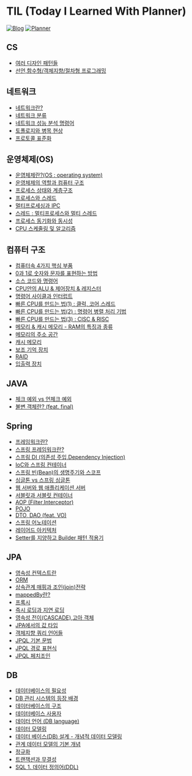 # TIL (Today I Learned With Planner) 

[![Blog](https://img.shields.io/badge/Blog-Be_Water,_My_Friend-blue.svg)](https://hongseob.tistory.com)
[![Planner](https://img.shields.io/badge/Planner-Notion_TIL_Planner-yellow.svg)](https://quiver-myrtle-07f.notion.site/d5d8c03e5933481bb478e771558a2859?v=c5a4293726df4b8ab1b2d3e2db256df1)

## CS
- [여러 디자인 패턴들](https://github.com/hongxeob/TIL/blob/main/CS/%EB%94%94%EC%9E%90%EC%9D%B8%20%ED%8C%A8%ED%84%B4.md)
- [선언,함수형/객체지향/절차형 프로그래밍](https://github.com/hongxeob/TIL/blob/main/CS/%ED%94%84%EB%A1%9C%EA%B7%B8%EB%9E%98%EB%B0%8D%20%ED%8C%A8%EB%9F%AC%EB%8B%A4%EC%9E%84.md)

## 네트워크
- [네트워크란?](https://github.com/hongxeob/TIL/blob/main/Network/%EB%84%A4%ED%8A%B8%EC%9B%8C%ED%81%AC%EB%9E%80%3F%20(%EC%B2%98%EB%A6%AC%EB%9F%89%2C%EC%A7%80%EC%97%B0%EC%8B%9C%EA%B0%84).md)
- [네트워크 분류](https://github.com/hongxeob/TIL/blob/main/Network/%EB%84%A4%ED%8A%B8%EC%9B%8C%ED%81%AC%20%EB%B6%84%EB%A5%98.md)
- [네트워크 성능 분석 명령어](https://github.com/hongxeob/TIL/blob/main/Network/%EB%84%A4%ED%8A%B8%EC%9B%8C%ED%81%AC%20%EC%84%B1%EB%8A%A5%20%EB%B6%84%EC%84%9D%20%EB%AA%85%EB%A0%B9%EC%96%B4.md)
- [토폴로지와 병목 현상](https://github.com/hongxeob/TIL/blob/main/Network/%EB%84%A4%ED%8A%B8%EC%9B%8C%ED%81%AC%20%ED%86%A0%ED%8F%B4%EB%A1%9C%EC%A7%80%EC%99%80%20%EB%B3%91%EB%AA%A9%20%ED%98%84%EC%83%81.md)
- [프로토콜 표준화](https://github.com/hongxeob/TIL/blob/main/Network/%EB%84%A4%ED%8A%B8%EC%9B%8C%ED%81%AC%20%ED%94%84%EB%A1%9C%ED%86%A0%EC%BD%9C%20%ED%91%9C%EC%A4%80%ED%99%94.md)

## 운영체제(OS)
- [운영체제란?(OS : operating system)](https://github.com/hongxeob/TIL/blob/main/OS/%EC%9A%B4%EC%98%81%EC%B2%B4%EC%A0%9C%EB%9E%80%3F(OS%20:%20operating%20system).md)
- [운영체제의 역할과 컴퓨터 구조](https://github.com/hongxeob/TIL/blob/main/OS/%EC%9A%B4%EC%98%81%EC%B2%B4%EC%A0%9C%EC%9D%98%20%EC%97%AD%ED%95%A0%EA%B3%BC%20%EC%BB%B4%ED%93%A8%ED%84%B0%20%EA%B5%AC%EC%A1%B0.md)
- [프로세스 상태와 계층구조](https://github.com/hongxeob/TIL/blob/main/OS/%ED%94%84%EB%A1%9C%EC%84%B8%EC%8A%A4%20%EC%83%81%ED%83%9C%EC%99%80%20%EA%B3%84%EC%B8%B5%EA%B5%AC%EC%A1%B0.md)
- [프로세스와 스레드](https://github.com/hongxeob/TIL/blob/main/OS/%ED%94%84%EB%A1%9C%EC%84%B8%EC%8A%A4%EC%99%80%20%EC%8A%A4%EB%A0%88%EB%93%9C.md)
- [멀티프로세싱과 IPC](https://github.com/hongxeob/TIL/blob/main/OS/%EB%A9%80%ED%8B%B0%ED%94%84%EB%A1%9C%EC%84%B8%EC%8B%B1%EA%B3%BC%20IPC.md)
- [스레드 : 멀티프로세스와 멀티 스레드](https://github.com/hongxeob/TIL/blob/main/OS/%EC%8A%A4%EB%A0%88%EB%93%9C%20:%20%EB%A9%80%ED%8B%B0%20%ED%94%84%EB%A1%9C%EC%84%B8%EC%8A%A4%EC%99%80%20%EB%A9%80%ED%8B%B0%20%EC%8A%A4%EB%A0%88%EB%93%9C.md)
- [프로세스 동기화와 동시성](https://github.com/hongxeob/TIL/blob/main/OS/%ED%94%84%EB%A1%9C%EC%84%B8%EC%8A%A4%20%EB%8F%99%EA%B8%B0%ED%99%94%EC%99%80%20%EB%8F%99%EC%8B%9C%EC%84%B1.md)
- [CPU 스케줄링 및 알고리즘](https://github.com/hongxeob/TIL/blob/main/OS/CPU%20%EC%8A%A4%EC%BC%80%EC%A4%84%EB%A7%81%20%EB%B0%8F%20%EC%95%8C%EA%B3%A0%EB%A6%AC%EC%A6%98.md)

## 컴퓨터 구조
- [컴퓨터속 4가지 핵심 부품](https://github.com/hongxeob/TIL/blob/main/%EC%BB%B4%ED%93%A8%ED%84%B0%20%EA%B5%AC%EC%A1%B0/%EC%BB%B4%ED%93%A8%ED%84%B0%EC%86%8D%204%EA%B0%80%EC%A7%80%20%ED%95%B5%EC%8B%AC%20%EB%B6%80%ED%92%88.md)
- [0과 1로 숫자와 문자를 표현하는 방법](https://github.com/hongxeob/TIL/blob/main/%EC%BB%B4%ED%93%A8%ED%84%B0%20%EA%B5%AC%EC%A1%B0/0%EA%B3%BC%201%EB%A1%9C%20%EC%88%AB%EC%9E%90%EC%99%80%20%EB%AC%B8%EC%9E%90%EB%A5%BC%20%ED%91%9C%ED%98%84%ED%95%98%EB%8A%94%20%EB%B0%A9%EB%B2%95.md)
- [소스 코드와 명령어](https://github.com/hongxeob/TIL/blob/main/%EC%BB%B4%ED%93%A8%ED%84%B0%20%EA%B5%AC%EC%A1%B0/%EC%86%8C%EC%8A%A4%20%EC%BD%94%EB%93%9C%EC%99%80%20%EB%AA%85%EB%A0%B9%EC%96%B4.md)
- [CPU안의 ALU & 제어장치 & 레지스터](https://github.com/hongxeob/TIL/blob/main/%EC%BB%B4%ED%93%A8%ED%84%B0%20%EA%B5%AC%EC%A1%B0/CPU%EC%95%88%EC%9D%98%20ALU%20%26%20%EC%A0%9C%EC%96%B4%EC%9E%A5%EC%B9%98%20%26%20%EB%A0%88%EC%A7%80%EC%8A%A4%ED%84%B0.md)
- [명령어 사이클과 인터럽트](https://github.com/hongxeob/TIL/blob/main/%EC%BB%B4%ED%93%A8%ED%84%B0%20%EA%B5%AC%EC%A1%B0/%EB%AA%85%EB%A0%B9%EC%96%B4%20%EC%82%AC%EC%9D%B4%ED%81%B4%EA%B3%BC%20%EC%9D%B8%ED%84%B0%EB%9F%BD%ED%8A%B8.md)
- [빠른 CPU를 만드는 법(1) : 클럭, 코어,스레드](https://github.com/hongxeob/TIL/blob/main/%EC%BB%B4%ED%93%A8%ED%84%B0%20%EA%B5%AC%EC%A1%B0/%EB%B9%A0%EB%A5%B8%20CPU%EB%A5%BC%20%EB%A7%8C%EB%93%9C%EB%8A%94%20%EB%B2%95(1)%20:%20%ED%81%B4%EB%9F%AD%2C%20%EC%BD%94%EC%96%B4%2C%EC%8A%A4%EB%A0%88%EB%93%9C.md)
- [빠른 CPU를 만드는 법(2) : 명령어 병렬 처리 기법](https://github.com/hongxeob/TIL/blob/main/%EC%BB%B4%ED%93%A8%ED%84%B0%20%EA%B5%AC%EC%A1%B0/%EB%B9%A0%EB%A5%B8%20CPU%EB%A5%BC%20%EB%A7%8C%EB%93%9C%EB%8A%94%20%EB%B2%95(2)%20:%20%EB%AA%85%EB%A0%B9%EC%96%B4%20%EB%B3%91%EB%A0%AC%20%EC%B2%98%EB%A6%AC%20%EA%B8%B0%EB%B2%95.md)
- [빠른 CPU를 만드는 법(3) : CISC & RISC](https://github.com/hongxeob/TIL/blob/main/%EC%BB%B4%ED%93%A8%ED%84%B0%20%EA%B5%AC%EC%A1%B0/%EB%B9%A0%EB%A5%B8%20CPU%EB%A5%BC%20%EB%A7%8C%EB%93%9C%EB%8A%94%20%EB%B2%95(3)%20:%20CISC%20%26%20RISC.md)
- [메모리 & 캐시 메모리 - RAM의 특징과 종류](https://github.com/hongxeob/TIL/blob/main/%EC%BB%B4%ED%93%A8%ED%84%B0%20%EA%B5%AC%EC%A1%B0/%EB%A9%94%EB%AA%A8%EB%A6%AC%20%26%20%EC%BA%90%EC%8B%9C%20%EB%A9%94%EB%AA%A8%EB%A6%AC%20-%20RAM%EC%9D%98%20%ED%8A%B9%EC%A7%95%EA%B3%BC%20%EC%A2%85%EB%A5%98.md)
- [메모리의 주소 공간](https://github.com/hongxeob/TIL/blob/main/%EC%BB%B4%ED%93%A8%ED%84%B0%20%EA%B5%AC%EC%A1%B0/%EB%A9%94%EB%AA%A8%EB%A6%AC%EC%9D%98%20%EC%A3%BC%EC%86%8C%20%EA%B3%B5%EA%B0%84.md)
- [캐시 메모리](https://github.com/hongxeob/TIL/blob/main/%EC%BB%B4%ED%93%A8%ED%84%B0%20%EA%B5%AC%EC%A1%B0/%EC%BA%90%EC%8B%9C%20%EB%A9%94%EB%AA%A8%EB%A6%AC.md)
- [보조 기억 장치](https://github.com/hongxeob/TIL/blob/main/%EC%BB%B4%ED%93%A8%ED%84%B0%20%EA%B5%AC%EC%A1%B0/%EB%B3%B4%EC%A1%B0%20%EA%B8%B0%EC%96%B5%20%EC%9E%A5%EC%B9%98.md)
- [RAID](https://github.com/hongxeob/TIL/blob/main/%EC%BB%B4%ED%93%A8%ED%84%B0%20%EA%B5%AC%EC%A1%B0/RAID.md)
- [입출력 장치](https://github.com/hongxeob/TIL/blob/main/%EC%BB%B4%ED%93%A8%ED%84%B0%20%EA%B5%AC%EC%A1%B0/%EC%9E%85%EC%B6%9C%EB%A0%A5%EC%9E%A5%EC%B9%98.md)

## JAVA
- [체크 예외 vs 언체크 예외](https://github.com/hongxeob/TIL/blob/main/JAVA/CheckedException%20VS%20UncheckedException.md)
- [불변 객체란? (feat. final)](https://github.com/hongxeob/TIL/blob/main/JAVA/%EB%B6%88%EB%B3%80%EA%B0%9D%EC%B2%B4%EB%9E%80%3F.md)

## Spring
- [프레임워크란?](https://github.com/hongxeob/TIL/blob/main/Spring/%ED%94%84%EB%A0%88%EC%9E%84%EC%9B%8C%ED%81%AC%EB%9E%80%3F.md)
- [스프링 프레임워크란?](https://github.com/hongxeob/TIL/blob/main/Spring/%EC%8A%A4%ED%94%84%EB%A7%81%20%ED%94%84%EB%A0%88%EC%9E%84%EC%9B%8C%ED%81%AC%EB%9E%80.md)
- [스프링 DI (의존성 주입,Dependency Injection)](https://github.com/hongxeob/TIL/blob/main/Spring/%EC%9D%98%EC%A1%B4%EC%84%B1%20%EC%A3%BC%EC%9E%85(Dependency%20Injection%2C%20DI).md)
- [IoC와 스프링 컨테이너](https://github.com/hongxeob/TIL/blob/main/Spring/IoC%EC%99%80%20%EC%BB%A8%ED%85%8C%EC%9D%B4%EB%84%88.md)
- [스프링 빈(Bean)의 생명주기와 스코프](https://github.com/hongxeob/TIL/blob/main/Spring/%EC%8A%A4%ED%94%84%EB%A7%81%20%EB%B9%88(Bean)%EC%9D%98%20%EC%83%9D%EB%AA%85%EC%A3%BC%EA%B8%B0%EC%99%80%20%EC%8A%A4%EC%BD%94%ED%94%84.md)
- [싱글톤 vs 스프링 싱글톤](https://github.com/hongxeob/TIL/blob/main/Spring/%EC%8B%B1%EA%B8%80%ED%86%A4%20vs%20%EC%8A%A4%ED%94%84%EB%A7%81%20%EC%8B%B1%EA%B8%80%ED%86%A4.md)
- [웹 서버와 웹 애플리케이션 서버](https://github.com/hongxeob/TIL/blob/main/Spring/%EC%9B%B9%20%EC%84%9C%EB%B2%84%EC%99%80%20%EC%9B%B9%20%EC%95%A0%ED%94%8C%EB%A6%AC%EC%BC%80%EC%9D%B4%EC%85%98%20%EC%84%9C%EB%B2%84.md)
- [서블릿과 서블릿 컨테이너](https://github.com/hongxeob/TIL/blob/main/Spring/%EC%84%9C%EB%B8%94%EB%A6%BF%EA%B3%BC%20%EC%84%9C%EB%B8%94%EB%A6%BF%20%EC%BB%A8%ED%85%8C%EC%9D%B4%EB%84%88.md)
- [AOP (Filter,Interceptor)](https://github.com/hongxeob/TIL/blob/main/Spring/AOP%20(feat.%20Filter%2C%20Interceptor).md)
- [POJO](https://github.com/hongxeob/TIL/blob/main/Spring/POJO.md)
- [DTO, DAO (feat. VO)](https://github.com/hongxeob/TIL/blob/main/Spring/DTO%2C%20DAO%20(feat.%20VO).md)
- [스프링 어노테이션](https://github.com/hongxeob/TIL/blob/main/Spring/%EC%8A%A4%ED%94%84%EB%A7%81%20%EC%96%B4%EB%85%B8%ED%85%8C%EC%9D%B4%EC%85%98.md)
- [레이어드 아키텍처](https://github.com/hongxeob/TIL/blob/main/Spring/%EB%A0%88%EC%9D%B4%EC%96%B4%EB%93%9C%20%EC%95%84%ED%82%A4%ED%85%8D%EC%B2%98.md)
- [Setter를 지양하고 Builder 패턴 적용기](https://github.com/hongxeob/TIL/blob/main/Spring/Setter%EB%A5%BC%20%EC%A7%80%EC%96%91%ED%95%98%EA%B3%A0%20Builder%ED%8C%A8%ED%84%B4%20%EC%A0%81%EC%9A%A9%EA%B8%B0.md)

## JPA
- [영속성 컨텍스트란](https://github.com/hongxeob/TIL/blob/main/JPA/%EC%98%81%EC%86%8D%EC%84%B1%20%EC%BB%A8%ED%85%8D%EC%8A%A4%ED%8A%B8%EB%9E%80.md)
- [ORM](https://github.com/hongxeob/TIL/blob/main/JPA/ORM.md)
- [상속관계 매핑과 조인(join)전략](https://github.com/hongxeob/TIL/blob/main/JPA/%EC%83%81%EC%86%8D%EA%B4%80%EA%B3%84%20%EB%A7%A4%ED%95%91%EA%B3%BC%20%EC%A1%B0%EC%9D%B8(join)%EC%A0%84%EB%9E%B5.md)
- [mappedBy란?](https://github.com/hongxeob/TIL/blob/main/JPA/mappedBy%EB%9E%80%3F.md)
- [프록시](https://github.com/hongxeob/TIL/blob/main/JPA/%ED%94%84%EB%A1%9D%EC%8B%9C.md)
- [즉시 로딩과 지연 로딩](https://github.com/hongxeob/TIL/blob/main/JPA/%EC%A6%89%EC%8B%9C%20%EB%A1%9C%EB%94%A9%EA%B3%BC%20%EC%A7%80%EC%97%B0%20%EB%A1%9C%EB%94%A9.md)
- [영속성 전이(CASCADE),고아 객체](https://github.com/hongxeob/TIL/blob/main/JPA/%EC%98%81%EC%86%8D%EC%84%B1%20%EC%A0%84%EC%9D%B4(CASCADE)%2C%EA%B3%A0%EC%95%84%20%EA%B0%9D%EC%B2%B4.md)
- [JPA에서의 값 타입](https://github.com/hongxeob/TIL/blob/main/JPA/JPA%EC%97%90%EC%84%9C%EC%9D%98%20%EA%B0%92%20%ED%83%80%EC%9E%85.md)
- [객체지향 쿼리 언어들](https://github.com/hongxeob/TIL/blob/main/JPA/%EA%B0%9D%EC%B2%B4%EC%A7%80%ED%96%A5%20%EC%BF%BC%EB%A6%AC%20%EC%96%B8%EC%96%B4%EB%93%A4.md)
- [JPQL 기본 문법](https://github.com/hongxeob/TIL/blob/main/JPA/JPQL%20%EA%B8%B0%EB%B3%B8%20%EB%AC%B8%EB%B2%95.md)
- [JPQL 경로 표현식](https://github.com/hongxeob/TIL/blob/main/JPA/JPQL%20%EA%B2%BD%EB%A1%9C%20%ED%91%9C%ED%98%84%EC%8B%9D.md)
- [JPQL 페치조인](https://github.com/hongxeob/TIL/blob/main/JPA/JPQL%20%ED%8E%98%EC%B9%98%EC%A1%B0%EC%9D%B8.md)
## DB
- [데이터베이스의 필요성](https://github.com/hongxeob/TIL/blob/main/DB/%EB%8D%B0%EC%9D%B4%ED%84%B0%EB%B2%A0%EC%9D%B4%EC%8A%A4%EC%9D%98%20%ED%95%84%EC%9A%94%EC%84%B1.md)
- [DB 관리 시스템의 등장 배경](https://github.com/hongxeob/TIL/blob/main/DB/DB%20%EA%B4%80%EB%A6%AC%20%EC%8B%9C%EC%8A%A4%ED%85%9C%EC%9D%98%20%EB%93%B1%EC%9E%A5%20%EB%B0%B0%EA%B2%BD.md)
- [데이터베이스의 구조](https://github.com/hongxeob/TIL/blob/main/DB/%EB%8D%B0%EC%9D%B4%ED%84%B0%EB%B2%A0%EC%9D%B4%EC%8A%A4%EC%9D%98%20%EA%B5%AC%EC%A1%B0.md)
- [데이터베이스 사용자](https://github.com/hongxeob/TIL/blob/main/DB/%EB%8D%B0%EC%9D%B4%ED%84%B0%EB%B2%A0%EC%9D%B4%EC%8A%A4%20%EC%82%AC%EC%9A%A9%EC%9E%90.md)
- [데이터 언어 (DB language)](https://github.com/hongxeob/TIL/blob/main/DB/%EB%8D%B0%EC%9D%B4%ED%84%B0%20%EC%96%B8%EC%96%B4%20(DB%20language).md)
- [데이터 모델링](https://github.com/hongxeob/TIL/blob/main/DB/%EB%8D%B0%EC%9D%B4%ED%84%B0%20%EB%AA%A8%EB%8D%B8%EB%A7%81.md)
- [데이터 베이스(DB) 설계 - 개념적 데이터 모델링](https://github.com/hongxeob/TIL/blob/main/DB/%EB%8D%B0%EC%9D%B4%ED%84%B0%20%EB%B2%A0%EC%9D%B4%EC%8A%A4(DB)%20%EC%84%A4%EA%B3%84%20-%20%EA%B0%9C%EB%85%90%EC%A0%81%20%EB%8D%B0%EC%9D%B4%ED%84%B0%20%EB%AA%A8%EB%8D%B8%EB%A7%81.md)
- [관계 데이터 모델의 기본 개념](https://github.com/hongxeob/TIL/blob/main/DB/%EA%B4%80%EA%B3%84%20%EB%8D%B0%EC%9D%B4%ED%84%B0%20%EB%AA%A8%EB%8D%B8%EC%9D%98%20%EA%B8%B0%EB%B3%B8%20%EA%B0%9C%EB%85%90.md)
- [정규화](https://hongseob.tistory.com/28)
- [트랜잭션과 무결성](https://github.com/hongxeob/TIL/blob/main/DB/%ED%8A%B8%EB%9E%9C%EC%9E%AD%EC%85%98%EA%B3%BC%20%EB%AC%B4%EA%B2%B0%EC%84%B1.md)
- [SQL 1. 데이터 정의어(DDL)](https://github.com/hongxeob/TIL/blob/main/DB/SQL%201.%20%EB%8D%B0%EC%9D%B4%ED%84%B0%20%EC%A0%95%EC%9D%98%EC%96%B4(DDL).md)


